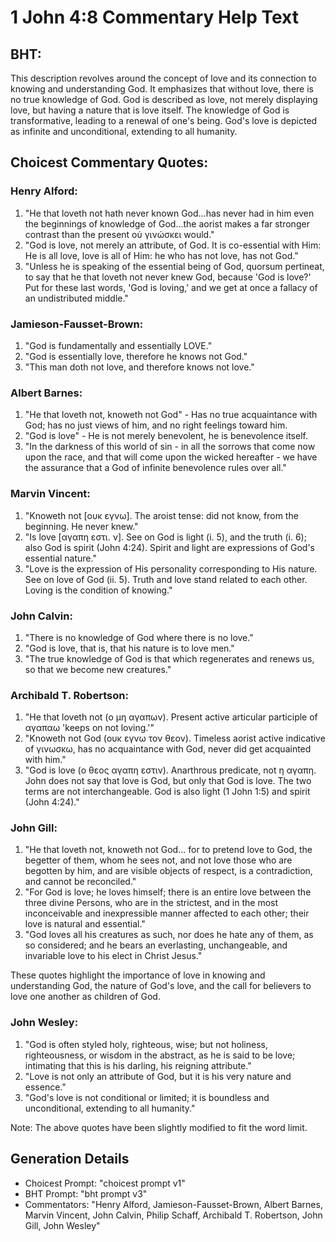 # 1 John 4:8 Commentary Help Text

## BHT:
This description revolves around the concept of love and its connection to knowing and understanding God. It emphasizes that without love, there is no true knowledge of God. God is described as love, not merely displaying love, but having a nature that is love itself. The knowledge of God is transformative, leading to a renewal of one's being. God's love is depicted as infinite and unconditional, extending to all humanity.

## Choicest Commentary Quotes:
### Henry Alford:
1. "He that loveth not hath never known God...has never had in him even the beginnings of knowledge of God...the aorist makes a far stronger contrast than the present οὐ γινώσκει would." 
2. "God is love, not merely an attribute, of God. It is co-essential with Him: He is all love, love is all of Him: he who has not love, has not God."
3. "Unless he is speaking of the essential being of God, quorsum pertineat, to say that he that loveth not never knew God, because 'God is love?' Put for these last words, 'God is loving,' and we get at once a fallacy of an undistributed middle."

### Jamieson-Fausset-Brown:
1. "God is fundamentally and essentially LOVE."
2. "God is essentially love, therefore he knows not God."
3. "This man doth not love, and therefore knows not love."

### Albert Barnes:
1. "He that loveth not, knoweth not God" - Has no true acquaintance with God; has no just views of him, and no right feelings toward him.
2. "God is love" - He is not merely benevolent, he is benevolence itself.
3. "In the darkness of this world of sin - in all the sorrows that come now upon the race, and that will come upon the wicked hereafter - we have the assurance that a God of infinite benevolence rules over all."

### Marvin Vincent:
1. "Knoweth not [ουκ εγνω]. The aroist tense: did not know, from the beginning. He never knew."
2. "Is love [αγαπη εστι. ν]. See on God is light (i. 5), and the truth (i. 6); also God is spirit (John 4:24). Spirit and light are expressions of God's essential nature."
3. "Love is the expression of His personality corresponding to His nature. See on love of God (ii. 5). Truth and love stand related to each other. Loving is the condition of knowing."

### John Calvin:
1. "There is no knowledge of God where there is no love."
2. "God is love, that is, that his nature is to love men."
3. "The true knowledge of God is that which regenerates and renews us, so that we become new creatures."

### Archibald T. Robertson:
1. "He that loveth not (ο μη αγαπων). Present active articular participle of αγαπαω 'keeps on not loving.'" 
2. "Knoweth not God (ουκ εγνω τον θεον). Timeless aorist active indicative of γινωσκω, has no acquaintance with God, never did get acquainted with him." 
3. "God is love (ο θεος αγαπη εστιν). Anarthrous predicate, not η αγαπη. John does not say that love is God, but only that God is love. The two terms are not interchangeable. God is also light (1 John 1:5) and spirit (John 4:24)."

### John Gill:
1. "He that loveth not, knoweth not God... for to pretend love to God, the begetter of them, whom he sees not, and not love those who are begotten by him, and are visible objects of respect, is a contradiction, and cannot be reconciled."
2. "For God is love; he loves himself; there is an entire love between the three divine Persons, who are in the strictest, and in the most inconceivable and inexpressible manner affected to each other; their love is natural and essential."
3. "God loves all his creatures as such, nor does he hate any of them, as so considered; and he bears an everlasting, unchangeable, and invariable love to his elect in Christ Jesus."

These quotes highlight the importance of love in knowing and understanding God, the nature of God's love, and the call for believers to love one another as children of God.

### John Wesley:
1. "God is often styled holy, righteous, wise; but not holiness, righteousness, or wisdom in the abstract, as he is said to be love; intimating that this is his darling, his reigning attribute."
2. "Love is not only an attribute of God, but it is his very nature and essence."
3. "God's love is not conditional or limited; it is boundless and unconditional, extending to all humanity."

Note: The above quotes have been slightly modified to fit the word limit.


## Generation Details
- Choicest Prompt: "choicest prompt v1"
- BHT Prompt: "bht prompt v3"
- Commentators: "Henry Alford, Jamieson-Fausset-Brown, Albert Barnes, Marvin Vincent, John Calvin, Philip Schaff, Archibald T. Robertson, John Gill, John Wesley"
